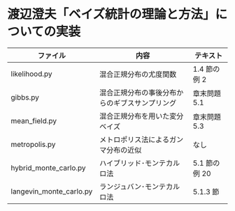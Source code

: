 # 渡辺澄夫「ベイズ統計の理論と方法」についての実装

| ファイル                | 内容                                           | テキスト      |
| ----------------------- | ---------------------------------------------- | ------------- |
| likelihood.py           | 混合正規分布の尤度関数                         | 1.4 節の例 2  |
| gibbs.py                | 混合正規分布の事後分布からのギブスサンプリング | 章末問題 5.1  |
| mean_field.py           | 混合正規分布を用いた変分ベイズ                 | 章末問題 5.3  |
| metropolis.py           | メトロポリス法によるガンマ分布の近似           | なし          |
| hybrid_monte_carlo.py   | ハイブリッド･モンテカルロ法                    | 5.1 節の例 20 |
| langevin_monte_carlo.py | ランジュバン･モンテカルロ法                    | 5.1.3 節      |
